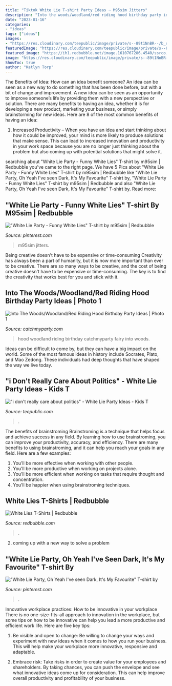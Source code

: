 ```yaml
---
title: "Tiktok White Lie T-shirt Party Ideas ~ M95sim Jitters"
description: "Into the woods/woodland/red riding hood birthday party ideas"
date: "2023-01-16"
categories:
- "ideas"
tags: ["ideas"]
images:
- "https://res.cloudinary.com/teepublic/image/private/s--89t1NnBR--/b_rgb:fffffe,t_Heather Preview/t_watermark_lock/c_limit,f_auto,h_630,q_90,w_630/v1602987372/production/designs/15149579_1.jpg"
featuredImage: "https://res.cloudinary.com/teepublic/image/private/s--89t1NnBR--/b_rgb:fffffe,t_Heather Preview/t_watermark_lock/c_limit,f_auto,h_630,q_90,w_630/v1602987372/production/designs/15149579_1.jpg"
featured_image: "https://ih1.redbubble.net/image.1610767286.4540/ssrco,classic_tee,womens,fafafa:ca443f4786,front_alt,square_product,600x600.jpg"
image: "https://res.cloudinary.com/teepublic/image/private/s--89t1NnBR--/b_rgb:fffffe,t_Heather Preview/t_watermark_lock/c_limit,f_auto,h_630,q_90,w_630/v1602987372/production/designs/15149579_1.jpg"
ShowToc: true
author: "Katlyn Torp"
---
```



The Benefits of Idea: How can an idea benefit someone?
An idea can be seen as a new way to do something that has been done before, but with a bit of change and improvement. A new idea can be seen as an opportunity to improve someone’s life by providing them with a new perspective or solution. There are many benefits to having an idea, whether it is for developing a new product, marketing your business, or simply brainstorming for new ideas. Here are 8 of the most common benefits of having an idea: 
1. Increased Productivity – When you have an idea and start thinking about how it could be improved, your mind is more likely to produce solutions that make sense. This can lead to increased innovation and productivity in your work space because you are no longer just thinking about the problem but also coming up with potential solutions that might solve it. 

	

		
searching about &quot;White Lie Party - Funny White Lies&quot; T-shirt by m95sim | Redbubble you've came to the right page. We have 5 Pics about &quot;White Lie Party - Funny White Lies&quot; T-shirt by m95sim | Redbubble like &quot;White Lie Party, Oh Yeah I&#039;ve seen Dark, It&#039;s My Favourite&quot; T-shirt by, &quot;White Lie Party - Funny White Lies&quot; T-shirt by m95sim | Redbubble and also &quot;White Lie Party, Oh Yeah I&#039;ve seen Dark, It&#039;s My Favourite&quot; T-shirt by. Read more:
		
    
## &quot;White Lie Party - Funny White Lies&quot; T-shirt By M95sim | Redbubble

<img loading=lazy src="https://i.pinimg.com/originals/2f/83/65/2f83658753623c8346da48f83ded9103.png" onerror="this.onerror=null;this.src='https://tse1.mm.bing.net/th?id=OIP.yPXRSVPU7odWPSdcbmavKgHaJ4&amp;pid=15.1';" alt="&quot;White Lie Party - Funny White Lies&quot; T-shirt by m95sim | Redbubble">

_Source: pinterest.com_

>m95sim jitters. 

	

Being creative doesn't have to be expensive or time-consuming
Creativity has always been a part of humanity, but it is now more important than ever to be creative. There are so many ways to be creative, and the cost of being creative doesn't have to be expensive or time-consuming. The key is to find the creativity that works best for you and stick with it.

    
## Into The Woods/Woodland/Red Riding Hood Birthday Party Ideas | Photo 1

<img loading=lazy src="https://photos-cdn.catchmyparty.com/PL/photos/0200/2220/img_3347.jpg" onerror="this.onerror=null;this.src='https://tse3.mm.bing.net/th?id=OIP.XHtBoe9O2avHBHbnGMm9ZAHaFj&amp;pid=15.1';" alt="Into The Woods/Woodland/Red Riding Hood Birthday Party Ideas | Photo 1">

_Source: catchmyparty.com_

>hood woodland riding birthday catchmyparty fairy into woods. 

	

Ideas can be difficult to come by, but they can have a big impact on the world. Some of the most famous ideas in history include Socrates, Plato, and Mao Zedong. These individuals had deep thoughts that have shaped the way we live today.

    
## &quot;i Don&#039;t Really Care About Politics&quot; - White Lie Party Ideas - Kids T

<img loading=lazy src="https://res.cloudinary.com/teepublic/image/private/s--89t1NnBR--/b_rgb:fffffe,t_Heather Preview/t_watermark_lock/c_limit,f_auto,h_630,q_90,w_630/v1602987372/production/designs/15149579_1.jpg" onerror="this.onerror=null;this.src='https://tse3.mm.bing.net/th?id=OIP.cLJ6SGnQmEkJIQGK9J4lbwHaHa&amp;pid=15.1';" alt="&quot;i don&#039;t really care about politics&quot; - White Lie Party Ideas - Kids T">

_Source: teepublic.com_

>. 

	

The benefits of brainstroming
Brainstroming is a technique that helps focus and achieve success in any field. By learning how to use brainstroming, you can improve your productivity, accuracy, and efficiency. There are many benefits to using brainstroming, and it can help you reach your goals in any field. Here are a few examples:
1. You’ll be more effective when working with other people.
2. You’ll be more productive when working on projects alone.
3. You’ll be more efficient when working on tasks that require thought and concentration.
4. You’ll be happier when using brainstroming techniques.

    
## White Lies T-Shirts | Redbubble

<img loading=lazy src="https://ih1.redbubble.net/image.1610767286.4540/ssrco,classic_tee,womens,fafafa:ca443f4786,front_alt,square_product,600x600.jpg" onerror="this.onerror=null;this.src='https://tse1.mm.bing.net/th?id=OIP.x2E82cvV0Maq7I-AxOaPtQHaHZ&amp;pid=15.1';" alt="White Lies T-Shirts | Redbubble">

_Source: redbubble.com_

>. 

	

2. coming up with a new way to solve a problem 

    
## &quot;White Lie Party, Oh Yeah I&#039;ve Seen Dark, It&#039;s My Favourite&quot; T-shirt By

<img loading=lazy src="https://i.pinimg.com/originals/84/88/8e/84888e13e0b1c91f0677350a9814a6a9.png" onerror="this.onerror=null;this.src='https://tse1.mm.bing.net/th?id=OIP.5a95BFXgMlGzjRzp4IudAAHaHa&amp;pid=15.1';" alt="&quot;White Lie Party, Oh Yeah I&#039;ve seen Dark, It&#039;s My Favourite&quot; T-shirt by">

_Source: pinterest.com_

>. 

	

Innovative workplace practices: How to be innovative in your workplace
There is no one-size-fits-all approach to innovation in the workplace, but some tips on how to be innovative can help you lead a more productive and efficient work life. Here are five key tips:
1. Be visible and open to change: Be willing to change your ways and experiment with new ideas when it comes to how you run your business. This will help make your workplace more innovative, responsive and adaptable.

2. Embrace risk: Take risks in order to create value for your employees and shareholders. By taking chances, you can push the envelope and see what innovative ideas come up for consideration. This can help improve overall productivity and profitability of your business.


